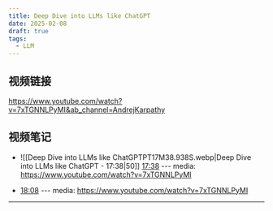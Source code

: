```yaml
---
title: Deep Dive into LLMs like ChatGPT
date: 2025-02-08
draft: true
tags:
  - LLM
---
```


## 视频链接

https://www.youtube.com/watch?v=7xTGNNLPyMI&ab_channel=AndrejKarpathy

## 视频笔记
- ![[Deep Dive into LLMs like ChatGPTPT17M38.938S.webp|Deep Dive into LLMs like ChatGPT - 17:38|50]] [17:38](https://www.youtube.com/watch?v=7xTGNNLPyMI&t=1059#t=17:38.94) ---
media: https://www.youtube.com/watch?v=7xTGNNLPyMI

- [18:08](https://www.youtube.com/watch?v=7xTGNNLPyMI&t=1088#t=18:08.13) ---
media: https://www.youtube.com/watch?v=7xTGNNLPyMI
---
